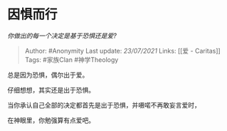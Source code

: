 # 因惧而行
*你做出的每一个决定是基于恐惧还是爱?*

> Author: #Anonymity
Last update: *23/07/2021* 
Links: [[爱 - Caritas]]
Tags:  #家族Clan #神学Theology 

 
总是因为恐惧，偶尔出于爱。  
  
仔细想想，其实还是出于恐惧。  
  
当你承认自己全部的决定都首先是出于恐惧，并嗫喏不再敢妄言爱时，  
  
在神眼里，你勉强算有点爱吧。

